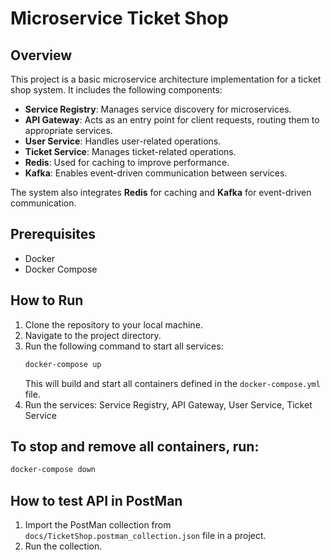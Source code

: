 # Microservice Ticket Shop

## Overview
This project is a basic microservice architecture implementation for a ticket shop system. It includes the following components:
- **Service Registry**: Manages service discovery for microservices.
- **API Gateway**: Acts as an entry point for client requests, routing them to appropriate services.
- **User Service**: Handles user-related operations.
- **Ticket Service**: Manages ticket-related operations.
- **Redis**: Used for caching to improve performance.
- **Kafka**: Enables event-driven communication between services.

The system also integrates **Redis** for caching and **Kafka** for event-driven communication.

## Prerequisites
- Docker
- Docker Compose

## How to Run
1. Clone the repository to your local machine.
2. Navigate to the project directory.
3. Run the following command to start all services:
   ```bash
   docker-compose up
   ```
   This will build and start all containers defined in the `docker-compose.yml` file.
4. Run the services: Service Registry, API Gateway, User Service, Ticket Service

## To stop and remove all containers, run:
```bash
docker-compose down
```

## How to test API in PostMan
1. Import the PostMan collection from `docs/TicketShop.postman_collection.json` file in a project.
2. Run the collection.